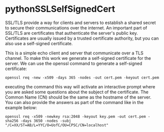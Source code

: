# pythonSSLSelfSignedCert

SSL/TLS provide a way for clients and servers to establish a shared secret to secure their communications over the internet.
An important part of SSL/TLS are certificates that authenticate the server's public key. Certificates are usually issued by a
trusted certificate authority, but you can also use a self-signed certificate.

This is a simple echo client and server that communicate over a TLS channel. To make this work we generate a self-signed certificate for the server. We can use the openssl command to generate a self-signed certificate:


`openssl req -new -x509 -days 365 -nodes -out cert.pem -keyout cert.pem`

executing the command this way will activate an interactive prompt where you are asked some questions about the subject of the certificate. The Common Name (CN) should be the same as the hostname of the server. You can also provide the answers as part of the command like in the example below:

`openssl req -x509 -newkey rsa:2048 -keyout key.pem -out cert.pem -sha256 -days 3650 -nodes -subj "/C=XX/ST=AB/L=YYC/O=UofC/OU=CPSC/CN=localhost"`
